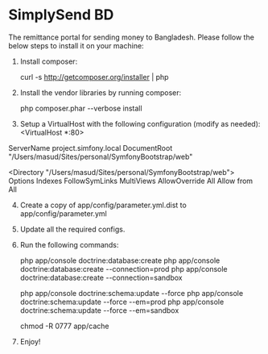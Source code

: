 SimplySend BD
=============

The remittance portal for sending money to Bangladesh. Please follow the below steps to install it on your machine:

1. Install composer:

    curl -s http://getcomposer.org/installer | php

2. Install the vendor libraries by running composer:

    php composer.phar --verbose install

3. Setup a VirtualHost with the following configuration (modify as needed):
 <VirtualHost *:80>

 ServerName project.simfony.local
 DocumentRoot "/Users/masud/Sites/personal/SymfonyBootstrap/web"

 <Directory "/Users/masud/Sites/personal/SymfonyBootstrap/web">
     Options Indexes FollowSymLinks MultiViews
     AllowOverride All
     Allow from All
 </Directory>
</VirtualHost>

4. Create a copy of app/config/parameter.yml.dist to app/config/parameter.yml

5. Update all the required configs.

6. Run the following commands:

    php app/console doctrine:database:create
    php app/console doctrine:database:create --connection=prod
    php app/console doctrine:database:create --connection=sandbox

    php app/console doctrine:schema:update --force
    php app/console doctrine:schema:update --force --em=prod
    php app/console doctrine:schema:update --force --em=sandbox

    chmod -R 0777 app/cache

6. Enjoy!
